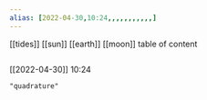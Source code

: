 ```yaml
---
alias: [2022-04-30,10:24,,,,,,,,,,,]
---
```

[[tides]] [[sun]] [[earth]] [[moon]]
table of content
```toc
```

[[2022-04-30]] 10:24

```query
"quadrature"
```